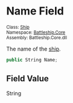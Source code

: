 # Name Field

<sub>Class: [Ship](../Ship.md)  
Namespace: [Battleship.Core](../../Battleship.Core.md)  
Assembly: Battleship.Core.dll</sub>

The name of the [ship](../Ship.md).

```cs
public String Name;
```

## Field Value

String